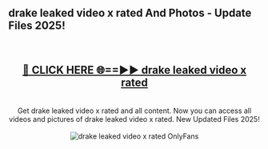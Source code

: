 <h2>drake leaked video x rated And Photos - Update Files 2025!</h2>
<br>
<div align="center">
<h2><a href="https://linkcuts.com/hfmhzwbr" rel="nofollow">🔴 CLICK HERE 🌐==►► drake leaked video x rated</a></h2>
<br>
Get drake leaked video x rated and all content. Now you can access all videos and pictures of drake leaked video x rated. New Updated Files 2025!
<br>
<br>
<a href="https://linkcuts.com/hfmhzwbr" rel="nofollow" data-target="animated-image.originalLink"><img src="https://i.ibb.co.com/WyWwxjT/player-gif2.gif" alt="drake leaked video x rated OnlyFans" style="max-width: 100%; display: inline-block;" data-target="animated-image.originalImage"></a>
</div>
<br>